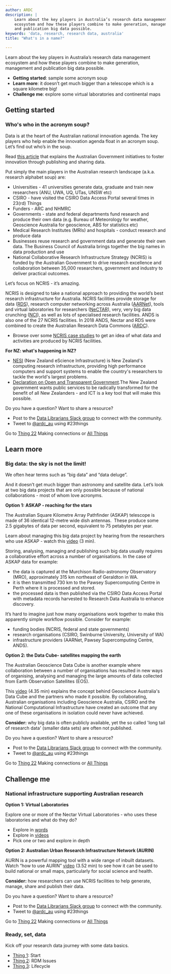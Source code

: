 ```yaml
---
author: ARDC
description: |
    Learn about the key players in Australia’s research data management
    ecosystem and how these players combine to make generation, management
    and publication big data possible.
keywords: 'data, research, research data, australia'
title: "What's in a name?"

---
```


Learn about the key players in Australia’s research data management
ecosystem and how these players combine to make generation, management
and publication big data possible.

-   **Getting started**: sample some acronym soup
-   **Learn more**: it doesn’t get much bigger than a telescope which is
    a square kilometre big!
-   **Challenge me**: explore some virtual laboratories and continental
    maps

## Getting started
### Who's who in the acronym soup?

Data is at the heart of the Australian national innovation agenda. The
key players who help enable the innovation agenda float in an acronym
soup. Let’s find out who’s in the soup.

Read [this
article](http://www.ands.org.au/news-and-events/share-newsletter/share-25/data-at-the-heart-of-the-innovation-agenda)
that explains the Australian Government initiatives to foster innovation
through publishing and sharing data.

Put simply the main players in the Australian research landscape (a.k.a.
research alphabet soup) are:

-   Universities - 41 universities generate data, graduate and train new
    researchers (ANU, UWA, UQ, UTas, UNSW etc)
-   CSIRO - have visited the CSIRO Data Access Portal several times in
    23(rd) Things
-   Funders - ARC and NHMRC
-   Governments - state and federal departments fund research and
    produce their own data (e.g. Bureau of Meteorology for weather,
    Geoscience Australia for geoscience, ABS for statistics etc)
-   Medical Research Institutes (MRIs) and hospitals - conduct research
    and produce data
-   Businesses reuse research and government data and generate their own
    data. The Business Council of Australia brings together the big
    names in data production and use
-   National Collaborative Research Infrastructure Strategy (NCRIS) is
    funded by the Australian Government to drive research excellence and
    collaboration between 35,000 researchers, government and industry to
    deliver practical outcomes.

Let’s focus on NCRIS - it’s amazing.

NCRIS is designed to take a national approach to providing the world’s
best research infrastructure for Australia. NCRIS facilities provide
storage for data ([RDS](http://www.rds.edu.au/)), research computer
networking across Australia ([AARNet](https://www.aarnet.edu.au/)),
tools and virtual laboratories for researchers
([NeCTAR](https://nectar.org.au/)), very, very big data crunching
([NCI](https://nci.org.au/)), as well as lots of specialised research
facilities. ANDS is also one of the 27 NCRIS facilities. In 2018 ANDS,
Nectar and RDS were combined to create the Australian Research Data
Commons ([ARDC](ardc.edu.au "ARDC")).

-   Browse over some [NCRIS case
    studies](http://www.education.gov.au/ncris-case-studies) to get an
    idea of what data and activities are produced by NCRIS facilities.

**For NZ: what's happening in NZ?**

-   [NESI](https://www.nesi.org.nz/) (New Zealand eScience
    Infrastructure) is New Zealand's computing research infrastructure,
    providing high performance computers and support systems to enable
    the country's researchers to tackle the world's largest problems.
-   [Declaration on Open and Transparent
    Government](https://www.ict.govt.nz/guidance-and-resources/open-government/declaration-open-and-transparent-government/ "Declaration on Open and Transparent Government ").The
    New Zealand government wants public services to be radically
    transformed for the benefit of all New Zealanders - and ICT is a key
    tool that will make this possible.

Do you have a question?  Want to share a resource?
- Post to the [Data Librarians Slack group](https://tiny.cc/data-librarians) to connect with the community.
- Tweet to [@ardc_au](https://twitter.com/ARDC_AU) using \#23things

Go to [Thing 22](thing-22.md) Making connections or [All Things](index.md)

## Learn more
### Big data: the sky is not the limit!

We often hear terms such as “big data” and “data deluge”.

And it doesn’t get much bigger than astronomy and satellite data. Let’s
look at two big data projects that are only possible because of national
collaborations - most of whom love acronyms.

**Option 1: ASKAP - reaching for the stars**

The Australian Square Kilometre Array Pathfinder (ASKAP) telescope is
made of 36 identical 12-metre wide dish antennas.  These produce some
2.5 gigabytes of data per second, equivalent to 75 petabytes per year.

Learn about managing this big data project by hearing from the
researchers who use ASKAP - watch this
[video](https://youtu.be/1GYMB8QdT60?list=PLG25fMbdLRa6om9CAD5_Lh0AG4Gyr0qAd)
(3 min).

Storing, analysing, managing and publishing such big data usually
requires a collaborative effort across a number of organisations. In the
case of ASKAP data for example:

-   the data is captured at the Murchison Radio-astronomy Observatory
    (MRO), approximately 315 km northeast of Geraldton in WA.
-   it is then transmitted 730 km to the Pawsey Supercomputing Centre in
    Perth where it is processed and stored.
-   the processed data is then published via the CSIRO Data Access
    Portal with metadata records harvested to Research Data Australia to
    enhance discovery.

It’s hard to imagine just how many organisations work together to make
this apparently simple workflow possible. Consider for example:

-   funding bodies (NCRIS, federal and state governments)
-   research organisations (CSIRO, Swinburne University, University of
    WA)
-   infrastructure providers (AARNet, Pawsey Supercomputing Centre,
    ANDS).

**Option 2: the Data Cube- satellites mapping the earth**

The Australian Geoscience Data Cube is another example where
collaboration between a number of organisations has resulted in new ways
of organising, analysing and managing the large amounts of data
collected from Earth Observation Satellites (EOS).

This
[video](https://youtu.be/RijDqDeBTLg "Data Cube video - Geoscience Australia")
(4.35 min) explains the concept behind Geoscience Australia's Data Cube
and the partners who made it possible. By collaborating, Australian
organisations including Geoscience Australia, CSIRO and the National
Computational Infrastructure have created an outcome that any one of
these organisations in isolation could never have achieved.

**Consider:** why big data is often publicly available, yet the so
called 'long tail of research data' (smaller data sets) are often not
published.

Do you have a question?  Want to share a resource?
- Post to the [Data Librarians Slack group](https://tiny.cc/data-librarians) to connect with the community.
- Tweet to [@ardc_au](https://twitter.com/ARDC_AU) using \#23things

Go to [Thing 22](thing-22.md) Making connections or [All Things](index.md)

## Challenge me
### National infrastructure supporting Australian research

**Option 1: Virtual Laboratories**

Explore one or more of the Nectar Virtual Laboratories - who uses these
laboratories and what do they do?

-   Explore in [words](https://nectar.org.au/labs-and-tools/)
-   Explore in
    [videos](https://www.youtube.com/playlist?list=PLkBeePYo-_VCwaNDa9q3Y4PtM71PJ7UB6)
-   Pick one or two and explore in depth

**Option 2: Australian Urban Research Infrastructure Network (AURIN)**

AURIN is a powerful mapping tool with a wide range of inbuilt datasets.
Watch “how to use AURIN” [video](https://youtu.be/M_EtBbGHtQM) (3.52
min) to see how it can be used to build national or small maps,
particularly for social science and health.

**Consider:** how researchers can use NCRIS facilities to help generate,
manage, share and publish their data.

Do you have a question?  Want to share a resource?
- Post to the [Data Librarians Slack group](https://tiny.cc/data-librarians) to connect with the community.
- Tweet to [@ardc_au](https://twitter.com/ARDC_AU) using \#23things

Go to [Thing 22](thing-22.md) Making connections or [All Things](index.md)

### Ready, set, data

Kick off your research data journey with some data basics.

-   [Thing 1](thing-1.md): Start
-   [Thing 2](thing-2.md): RDM Issues
-   [Thing 3](thing-3.md): Lifecycle